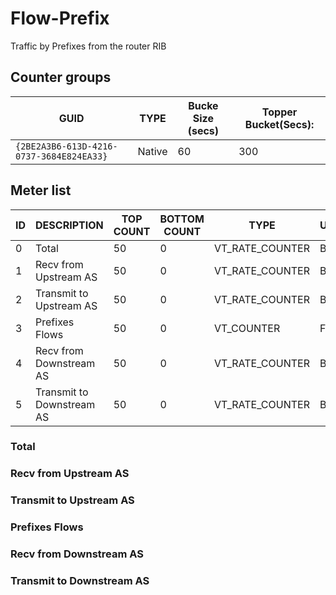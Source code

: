 # Flow-Prefix

Traffic by Prefixes from the router RIB

## Counter groups

| GUID                                     | TYPE   | Bucke Size (secs) | Topper Bucket(Secs): |
| ---------------------------------------- | ------ | ----------------- | -------------------- |
| `{2BE2A3B6-613D-4216-0737-3684E824EA33}` | Native | 60                | 300                  |

## Meter list

| ID  | DESCRIPTION               | TOP COUNT | BOTTOM COUNT | TYPE            | UNITS |
| --- | ------------------------- | --------- | ------------ | --------------- | ----- |
| 0   | Total                     | 50        | 0            | VT_RATE_COUNTER | Bps   |
| 1   | Recv from Upstream AS     | 50        | 0            | VT_RATE_COUNTER | Bps   |
| 2   | Transmit to Upstream AS   | 50        | 0            | VT_RATE_COUNTER | Bps   |
| 3   | Prefixes Flows            | 50        | 0            | VT_COUNTER      | Flws  |
| 4   | Recv from Downstream AS   | 50        | 0            | VT_RATE_COUNTER | Bps   |
| 5   | Transmit to Downstream AS | 50        | 0            | VT_RATE_COUNTER | Bps   |

### Total                     
### Recv from Upstream AS     
### Transmit to Upstream AS   
### Prefixes Flows            
### Recv from Downstream AS   
### Transmit to Downstream AS 